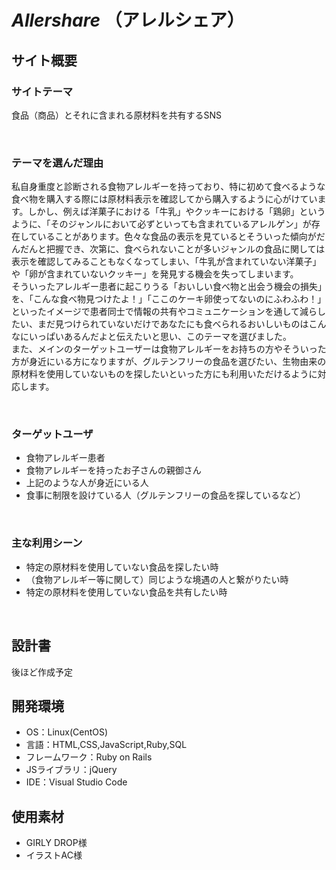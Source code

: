 # *Allershare* （アレルシェア）
## サイト概要
### サイトテーマ
食品（商品）とそれに含まれる原材料を共有するSNS

​
### テーマを選んだ理由
私自身重度と診断される食物アレルギーを持っており、特に初めて食べるような食べ物を購入する際には原材料表示を確認してから購入するように心がけています。しかし、例えば洋菓子における「牛乳」やクッキーにおける「鶏卵」というように、「そのジャンルにおいて必ずといっても含まれているアレルゲン」が存在していることがあります。色々な食品の表示を見ているとそういった傾向がだんだんと把握でき、次第に、食べられないことが多いジャンルの食品に関しては表示を確認してみることもなくなってしまい、「牛乳が含まれていない洋菓子」や「卵が含まれていないクッキー」を発見する機会を失ってしまいます。<br>
そういったアレルギー患者に起こりうる「おいしい食べ物と出会う機会の損失」を、「こんな食べ物見つけたよ！」「ここのケーキ卵使ってないのにふわふわ！」といったイメージで患者同士で情報の共有やコミュニケーションを通して減らしたい、まだ見つけられていないだけであなたにも食べられるおいしいものはこんなにいっぱいあるんだよと伝えたいと思い、このテーマを選びました。<br>
また、メインのターゲットユーザーは食物アレルギーをお持ちの方やそういった方が身近にいる方になりますが、グルテンフリーの食品を選びたい、生物由来の原材料を使用していないものを探したいといった方にも利用いただけるように対応します。

​
### ターゲットユーザ
- 食物アレルギー患者
- 食物アレルギーを持ったお子さんの親御さん
- 上記のような人が身近にいる人
- 食事に制限を設けている人（グルテンフリーの食品を探しているなど）


​
### 主な利用シーン
- 特定の原材料を使用していない食品を探したい時
- （食物アレルギー等に関して）同じような境遇の人と繋がりたい時
- 特定の原材料を使用していない食品を共有したい時

​
## 設計書
後ほど作成予定

## 開発環境
- OS：Linux(CentOS)
- 言語：HTML,CSS,JavaScript,Ruby,SQL
- フレームワーク：Ruby on Rails
- JSライブラリ：jQuery
- IDE：Visual Studio Code
​
## 使用素材
- GIRLY DROP様
- イラストAC様

